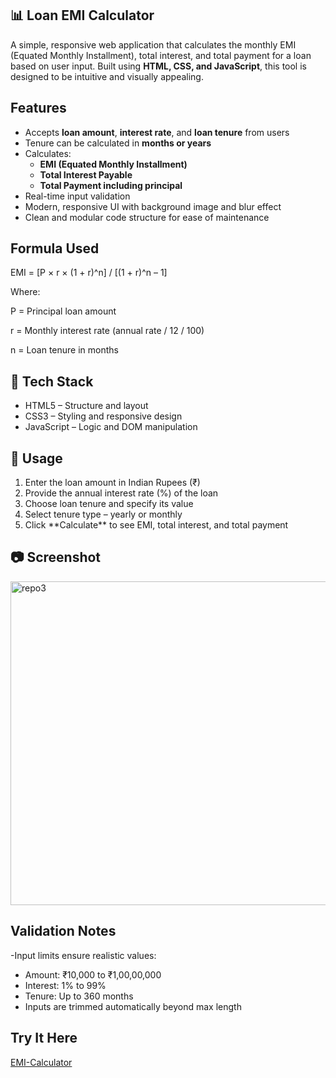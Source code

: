 <h2>📊 Loan EMI Calculator</h2>

A simple, responsive web application that calculates the monthly EMI (Equated Monthly Installment), total interest, and total payment for a loan based on user input. Built using **HTML, CSS, and JavaScript**, this tool is designed to be intuitive and visually appealing.

<h2>Features</h2>

- Accepts **loan amount**, **interest rate**, and **loan tenure** from users
- Tenure can be calculated in **months or years**
- Calculates:
  - **EMI (Equated Monthly Installment)**
  - **Total Interest Payable**
  - **Total Payment including principal**
- Real-time input validation
- Modern, responsive UI with background image and blur effect
- Clean and modular code structure for ease of maintenance


<h2>Formula Used</h2> 

<p>EMI = [P × r × (1 + r)^n] / [(1 + r)^n – 1]</p>
Where:</p>
<p>P = Principal loan amount</p>
<p>r = Monthly interest rate (annual rate / 12 / 100)</p>
<p>n = Loan tenure in months</p>


<h2>🎨 Tech Stack </h2>

<ul>
<li>HTML5 – Structure and layout</li>
<li>CSS3 – Styling and responsive design</li>
<li>JavaScript – Logic and DOM manipulation</li>
</ul>

<h2>📌 Usage</h2>

<ol>
<li>Enter the loan amount in Indian Rupees (₹)</li> 
<li> Provide the annual interest rate (%) of the loan</li>
<li> Choose loan tenure and specify its value</li>
<li> Select tenure type – yearly or monthly</li>
<li> Click **Calculate** to see EMI, total interest, and total payment</li>
</ol>

<h2>📷 Screenshot</h2>

<img width="1164" height="518" alt="repo3" src="https://github.com/user-attachments/assets/fb1a0e6b-626b-4145-a40d-5fe9ad2e939b" />



<h2>Validation Notes</h2>

-Input limits ensure realistic values:
- Amount: ₹10,000 to ₹1,00,00,000
- Interest: 1% to 99%
- Tenure: Up to 360 months
- Inputs are trimmed automatically beyond max length

<h2>Try It Here</h2>
<a href="https://emi-calcs.netlify.app/">EMI-Calculator</a>
